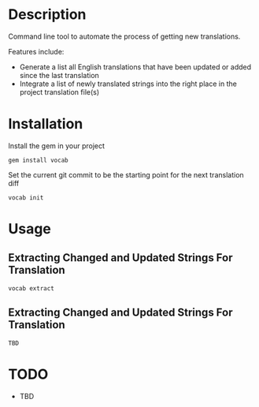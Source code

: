 # Description

Command line tool to automate the process of getting new translations.

Features include:

  * Generate a list all English translations that have been updated or added since the last translation
  * Integrate a list of newly translated strings into the right place in the project translation file(s)

# Installation

Install the gem in your project

    gem install vocab

Set the current git commit to be the starting point for the next translation diff

    vocab init

# Usage

## Extracting Changed and Updated Strings For Translation

    vocab extract

## Extracting Changed and Updated Strings For Translation

    TBD

# TODO

  * TBD